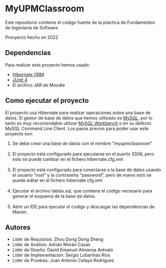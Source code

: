 # MyUPMClassroom

Este repositorio contiene el código fuente de la práctica de Fundamentos de Ingeniería de Software.

Prooyecto hecho en 2022

## Dependencias

Para realizar este proyecto hemos usado: <br>
<ul>
    <li>
        <a href="https://hibernate.org/orm/documentation/6.0/">
            Hibernate ORM
        </a>
    </li>
    <li>
        <a href="https://junit.org/junit4/index.html">
            JUnit 4
        </a>
    </li>
    <li>
        El archivo JAR de Moodle
    </li>
</ul>

## Como ejecutar el proyecto

El proyecto usa Hibernate para realizar operaciones sobre una base de datos.
El gestor de base de datos que hemos utilizado es <a href="https://www.mysql.com">MySQL</a>, por lo tanto
es muy recomendable utilizar <a href="https://dev.mysql.com/downloads/workbench/">MySQL Workbench</a>
o en su defecto MySQL Command Line Client. Los pasos previos para poder usar este proyecto son: 

<ol>
    <li>
    Se debe crear una base de datos con el nombre "myupmclassroom"
    </li><br>
    <li>
    El proyecto está configurado para ejecutarse en el puerto 3306, pero esto se puede
    cambiar en el fichero hibernate.cfg.xml
    </li><br>
    <li>
    El proyecto está configurado para conectarse a la base de datos
    usando el usuario "root" y la contraseña "password", pero de nuevo esto
    se puede editar en el fichero hibernate.cfg.xml
    </li><br>
    <li>
    Ejecutar el archivo tablas.sql, que contiene el código necesario para generar el esquema de la base de datos.
    </li><br>
    <li>
    Abrir un IDE para ejecutar el codigo y descargar las dependencias de Maven.
    </li>
</ol>

## Autores

- Líder de Requisitos: Zhou Dong Dong Sheng
- Líder de Análisis: Adrián Morán Casas
- Líder de Diseño: David Emanuel Almansa Arévalo
- Líder de Implementación: Sergio Lobariñas Ríos
- Líder de Pruebas: Juan Antonio Celaya Rodríguez

